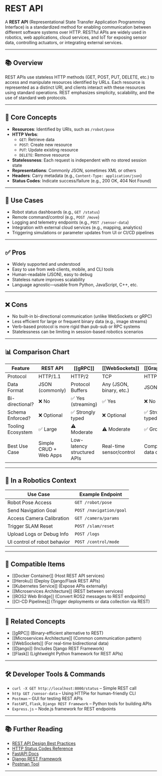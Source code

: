 # REST API

A **REST API** (Representational State Transfer Application Programming Interface) is a standardized method for enabling communication between different software systems over HTTP. RESTful APIs are widely used in robotics, web applications, cloud services, and IoT for exposing sensor data, controlling actuators, or integrating external services.

---

## 📚 Overview

REST APIs use stateless HTTP methods (GET, POST, PUT, DELETE, etc.) to access and manipulate resources identified by URLs. Each resource is represented as a distinct URI, and clients interact with these resources using standard operations. REST emphasizes simplicity, scalability, and the use of standard web protocols.

---

## 🧠 Core Concepts

- **Resources**: Identified by URIs, such as `/robot/pose`
- **HTTP Verbs**:
  - `GET`: Retrieve data
  - `POST`: Create new resource
  - `PUT`: Update existing resource
  - `DELETE`: Remove resource
- **Statelessness**: Each request is independent with no stored session state
- **Representations**: Commonly JSON, sometimes XML or others
- **Headers**: Carry metadata (e.g., `Content-Type: application/json`)
- **Status Codes**: Indicate success/failure (e.g., 200 OK, 404 Not Found)

---

## 🧰 Use Cases

- Robot status dashboards (e.g., `GET /status`)
- Remote command/control (e.g., `POST /move`)
- Logging and telemetry endpoints (e.g., `POST /sensor-data`)
- Integration with external cloud services (e.g., mapping, analytics)
- Triggering simulations or parameter updates from UI or CI/CD pipelines

---

## ✅ Pros

- Widely supported and understood
- Easy to use from web clients, mobile, and CLI tools
- Human-readable (JSON), easy to debug
- Stateless nature improves scalability
- Language agnostic—usable from Python, JavaScript, C++, etc.

---

## ❌ Cons

- No built-in bi-directional communication (unlike WebSockets or gRPC)
- Less efficient for large or frequent binary data (e.g., image streams)
- Verb-based protocol is more rigid than pub-sub or RPC systems
- Statelessness can be limiting in session-based robotics scenarios

---

## 📊 Comparison Chart

| Feature              | REST API               | [[gRPC]]                     | [[WebSockets]]               | [[GraphQL]]                  |
|----------------------|------------------------|---------------------------|---------------------------|--------------------------|
| Protocol             | HTTP/1.1               | HTTP/2                   | TCP                       | HTTP                     |
| Data Format          | JSON (commonly)        | Protocol Buffers         | Any (JSON, binary, etc.)  | JSON                     |
| Bi-directional?      | ❌ No                  | ✅ Yes (streaming)        | ✅ Yes                    | ❌ No                   |
| Schema Enforced?     | ❌ Optional            | ✅ Strongly typed         | ❌ Optional               | ✅ Strongly typed        |
| Tooling Ecosystem    | ✅ Large                | ⚠️ Moderate                | ⚠️ Moderate               | ✅ Growing                |
| Best Use Case        | Simple CRUD + Web Apps | Low-latency structured APIs | Real-time sensor/control | Complex data queries     |

---

## 🤖 In a Robotics Context

| Use Case                        | Example Endpoint                  |
|----------------------------------|-----------------------------------|
| Robot Pose Access                | `GET /robot/pose`                 |
| Send Navigation Goal             | `POST /navigation/goal`          |
| Access Camera Calibration        | `GET /camera/params`             |
| Trigger SLAM Reset               | `POST /slam/reset`               |
| Upload Logs or Debug Info        | `POST /logs`                     |
| UI control of robot behavior     | `POST /control/mode`             |

---

## 🔧 Compatible Items

- [[Docker Container]] (Host REST API services)
- [[Heroku]] (Deploy Django/Flask REST APIs)
- [[Kubernetes Service]] (Expose APIs externally)
- [[Microservices Architecture]] (REST between services)
- [[ROS2 Web Bridge]] (Convert ROS2 messages to REST endpoints)
- [[CI-CD Pipelines]] (Trigger deployments or data collection via REST)

---

## 🔗 Related Concepts

- [[gRPC]] (Binary-efficient alternative to REST)
- [[Microservices Architecture]] (Common communication pattern)
- [[WebSockets]] (For real-time bidirectional data)
- [[Django]] (Includes Django REST Framework)
- [[Flask]] (Lightweight Python framework for REST APIs)

---

## 🛠 Developer Tools & Commands

- `curl -X GET http://localhost:8000/status` – Simple REST call
- `http GET /sensor-data` – Using HTTPie for human-friendly CLI
- `Postman` – GUI for testing REST APIs
- `FastAPI`, `Flask`, `Django REST Framework` – Python tools for building APIs
- `Express.js` – Node.js framework for REST endpoints

---

## 📚 Further Reading

- [REST API Design Best Practices](https://restfulapi.net/)
- [HTTP Status Codes Reference](https://developer.mozilla.org/en-US/docs/Web/HTTP/Status)
- [FastAPI Docs](https://fastapi.tiangolo.com/)
- [Django REST Framework](https://www.django-rest-framework.org/)
- [Postman Tool](https://www.postman.com/)

---

